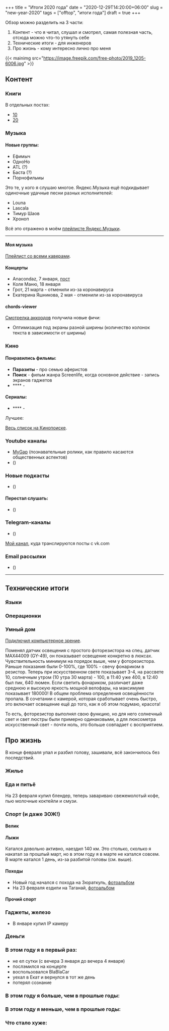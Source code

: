 ﻿+++
title = "Итоги 2020 года"
date = "2020-12-29T14:20:00+06:00"
slug = "new-year-2020"
tags = ["offtop", "итоги года"]
draft = true
+++

Обзор можно разделить на 3 части:

1. Контент - что я читал, слушал и смотрел, самая полезная часть, отсюда можно что-то утянуть себе
2. Технические итоги - для инженеров
3. Про жизнь - кому интересно лично про меня


{{< mainimg src="https://image.freepik.com/free-photo/2019_1205-6006.jpg" >}}
<!--more-->

## Контент

### Книги
В отдельных постах:

- [10]()
- [20]()

### Музыка
#### Новые группы:
- Ефимыч
- ОдноНо
- ATL (?)
- Баста (?)
- Порнофильмы

Это те, у кого я слушаю многое. Яндекс.Музыка ещё подкидывает одиночные удачные песни разных исполнителей:

- Louna
- Lascala
- Тимур Шаов
- Хроноп

Всё это отражено в моём [плейлисте Яндекс.Музыки](https://music.yandex.ru/users/p0pstas/tracks).

---

#### Моя музыка

[Плейлист со всеми каверами](https://vk.com/audios4288271?section=playlists&z=audio_playlist4288271_1).

#### Концерты
- Anacondaz, 7 января, [пост](https://vk.com/wall4288271_2086)
- Коля Маню, 18 января
- Грот, 21 марта - отменили из-за коронавируса
- Екатерина Яшникова, 2 мая - отменили из-за коронавируса

#### chords-viewer
[Смотрелка аккордов](https://chords.popstas.ru) получила новые фичи:

- Оптимизация под экраны разной ширины (количество колонок текста в зависимости от ширины)



### Кино

#### Понравились фильмы:
- **Паразиты** - про семью аферистов
- **Поиск** - фильм жанра Screenlife, когда основное действие - запись экранов гаджетов
- **** - 

#### Сериалы:
- **** - 

Лучшее: 

[Весь список на Кинопоиске](https://www.kinopoisk.ru/user/1882024/votes/).



### Youtube каналы
- [MyGap](https://www.youtube.com/channel/UCCROBQj3rdGNc-E_aMpbV_A) (познавательные ролики, как правило касаются общественных аспектов)
- []() ()

### Новые подкасты
- []() ()

#### Перестал слушать:
- []() ()



### Telegram-каналы
- []() ()

[Мой канал](https://t.me/popstas_vk_wall), куда транслируются посты с vk.com


### Email рассылки
- []() ()


---


## Технические итоги


### Языки

### Операционки

### Умный дом
[Подключил компьютерное зрение](/blog/2020-01-16/human-detection-tensorflow-keras).

Поменял датчик освещения с простого фоторезистора на спец. датчик MAX44009 (GY-49), он показывает освещение конкретно в люксах. Чувствительность минимум на порядок выше, чем у фоторезистора. Раньше показания были 0-100%, где 100% - свечу фонариком в резистор. Теперь при искусственном свете показывает 3-4, на рассвете 10, солнечным утром (10 утра 30 марта) - 100, в 11:40 уже 400, в 12:40 был пик, 640 люмен. Если светить фонариком, различает даже среднюю и высокую яркость мощной велофары, на максимуме показывает 180000! В общем проблема определения освещённости пропала. В сочетании с камерой, которая сработывает очень быстро, это включает освещение ещё до того, как я об этом подумаю, красота!

То есть, фоторезистор выполнял свою функцию, но для него солнечный свет и свет люстры были примерно одинаковыми, а для люксометра искусственный свет - почти ноль, это больше совпадает с восприятием.


## Про жизнь
В конце февраля упал и разбил голову, зашивали, всё закончилось без последствий.


### Жилье


### Еда и питьё
На 23 февраля купил блендер, теперь завариваю свежемолотый кофе, пью молочные коктейли и смузи.

### Спорт (и даже ЗОЖ!)
#### Велик

#### Лыжи
Катался довольно активно, наездил 140 км. Это столько, сколько я накатал за прошлый март, но в этом году я в марте не катался совсем. В марте катался 1 день, из-за разбитой головы (см. выше).

#### Походы
- Новый год начался с похода на Зюраткуль, [фотоальбом](https://photos.app.goo.gl/zQ3bpX64Z9gTyyzb9)
- На 23 февраля ездили на Таганай, [фотоальбом](https://photos.app.goo.gl/DXpDpbNE1hdZaAjs9)


#### Прочий спорт


### Гаджеты, железо
- В январе купил IP камеру


### Деньги


### В этом году я в первый раз:
- не ел сутки (с вечера 3 января до вечера 4 января)
- послэмился на концерте
- воспользовался BlaBlaCar
- уехал в Екат и вернулся в тот же день
- потерял сознание


### В этом году я больше, чем в прошлые годы:

### В этом году я меньше, чем в прошлые годы:

### Что стало хуже:
